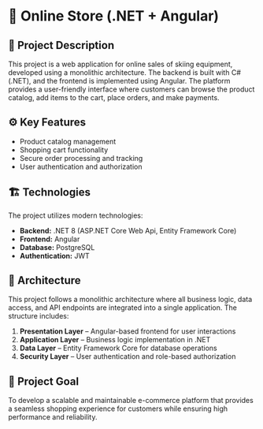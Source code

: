 # 🛒 Online Store (.NET + Angular)

## 📌 Project Description
This project is a web application for online sales of skiing equipment, developed using a monolithic architecture. The backend is built with C# (.NET), and the frontend is implemented using Angular. The platform provides a user-friendly interface where customers can browse the product catalog, add items to the cart, place orders, and make payments.

## ⚙️ Key Features
- Product catalog management
- Shopping cart functionality
- Secure order processing and tracking
- User authentication and authorization

## 🏗️ Technologies
The project utilizes modern technologies:
- **Backend:** .NET 8 (ASP.NET Core Web Api, Entity Framework Core)
- **Frontend:** Angular
- **Database:** PostgreSQL
- **Authentication:** JWT

## 📂 Architecture
This project follows a monolithic architecture where all business logic, data access, and API endpoints are integrated into a single application. The structure includes:
1. **Presentation Layer** – Angular-based frontend for user interactions
2. **Application Layer** – Business logic implementation in .NET
3. **Data Layer** – Entity Framework Core for database operations
4. **Security Layer** – User authentication and role-based authorization

## 🎯 Project Goal
To develop a scalable and maintainable e-commerce platform that provides a seamless shopping experience for customers while ensuring high performance and reliability.
